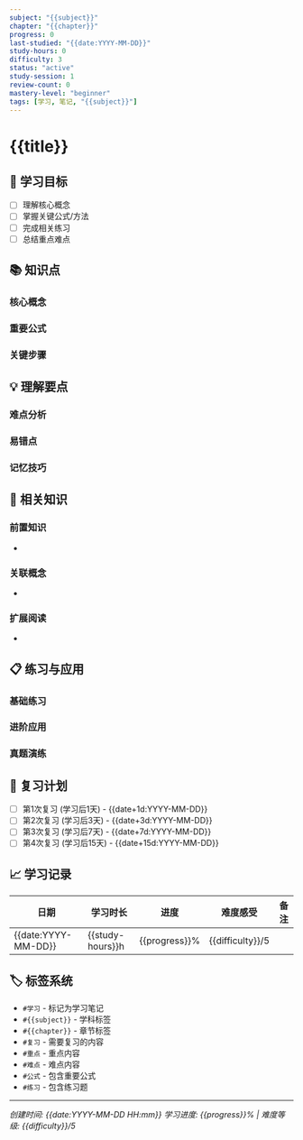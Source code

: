 ```yaml
---
subject: "{{subject}}"
chapter: "{{chapter}}"
progress: 0
last-studied: "{{date:YYYY-MM-DD}}"
study-hours: 0
difficulty: 3
status: "active"
study-session: 1
review-count: 0
mastery-level: "beginner"
tags: [学习, 笔记, "{{subject}}"]
---
```


# {{title}}

## 📝 学习目标
- [ ] 理解核心概念
- [ ] 掌握关键公式/方法
- [ ] 完成相关练习
- [ ] 总结重点难点

## 📚 知识点

### 核心概念


### 重要公式


### 关键步骤


## 💡 理解要点

### 难点分析


### 易错点


### 记忆技巧


## 🔗 相关知识

### 前置知识
- 

### 关联概念
- 

### 扩展阅读
- 

## 📋 练习与应用

### 基础练习


### 进阶应用


### 真题演练


## 🎯 复习计划

- [ ] 第1次复习 (学习后1天) - {{date+1d:YYYY-MM-DD}}
- [ ] 第2次复习 (学习后3天) - {{date+3d:YYYY-MM-DD}} 
- [ ] 第3次复习 (学习后7天) - {{date+7d:YYYY-MM-DD}}
- [ ] 第4次复习 (学习后15天) - {{date+15d:YYYY-MM-DD}}

## 📈 学习记录

| 日期 | 学习时长 | 进度 | 难度感受 | 备注 |
|------|----------|------|----------|------|
| {{date:YYYY-MM-DD}} | {{study-hours}}h | {{progress}}% | {{difficulty}}/5 |  |

## 🏷️ 标签系统

- `#学习` - 标记为学习笔记
- `#{{subject}}` - 学科标签  
- `#{{chapter}}` - 章节标签
- `#复习` - 需要复习的内容
- `#重点` - 重点内容
- `#难点` - 难点内容
- `#公式` - 包含重要公式
- `#练习` - 包含练习题

---

*创建时间: {{date:YYYY-MM-DD HH:mm}}*
*学习进度: {{progress}}% | 难度等级: {{difficulty}}/5* 